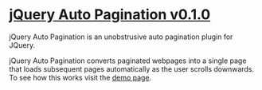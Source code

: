 # [jQuery Auto Pagination v0.1.0](http://pengkong.github.io/jquery-auto-pagination/)

jQuery Auto Pagination is an unobstrusive auto pagination plugin for JQuery.

jQuery Auto Pagination converts paginated webpages into a single page that loads subsequent pages automatically as the user scrolls downwards. To see how this works visit the <a href="demo.html">demo page</a>.
